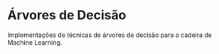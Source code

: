 <h1>Árvores de Decisão</h1>

<p>Implementações de técnicas de árvores de decisão para a cadeira de Machine Learning.</p>
